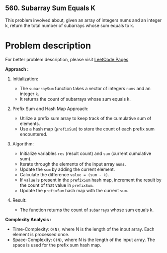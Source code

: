 ## 560. Subarray Sum Equals K

This problem involved about, given an array of integers nums and an integer k, return the total number of subarrays whose sum equals to k.

# Problem description

For better problem description, please visit [LeetCode Pages](https://leetcode.com/problems/subarray-sum-equals-k/description/)

**Approach :**<br/>

1. Initialization:

    - The `subarraySum` function takes a vector of integers `nums` and an integer `k`.
    - It returns the count of subarrays whose sum equals k.

2. Prefix Sum and Hash Map Approach:

    - Utilize a prefix sum array to keep track of the cumulative sum of elements.
    - Use a hash map (`prefixSum`) to store the count of each prefix sum encountered.

3. Algorithm:

    - Initialize variables `res` (result count) and `sum` (current cumulative sum).
    - Iterate through the elements of the input array `nums`.
    - Update the `sum` by adding the current element.
    - Calculate the difference `value = (sum - k)`.
    - If `value` is present in the `prefixSum` hash map, increment the result by the count of that value in `prefixSum`.
    - Update the `prefixSum` hash map with the current `sum`.

4. Result:
    - The function returns the count of `subarrays` whose sum equals k.

**Complexity Analysis :**<br/>

-   Time-Complexity: `O(N)`, where N is the length of the input array. Each element is processed once.
-   Space-Complexity: `O(N)`, where N is the length of the input array. The space is used for the prefix sum hash map.
